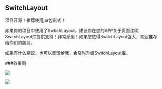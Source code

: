 ## SwitchLayout ##


项目开源！推荐使用jar包形式！


如果你的项目中使用了SwtichLayout，建议你在您的APP关于页面注明SwitchLayout库提供支持！非常感谢！如果您觉得SwitchLayout强大，欢迎推荐给你们的朋友。

如果有什么建议，也可以反馈给我，会及时升级SwitchLayout库。


###效果图

![]('shili1.png')


![]('shili2.png')
